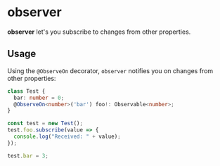 # observer
**observer** let's you subscribe to changes from other properties.

## Usage
Using the `@ObserveOn` decorator, `observer` notifies you on changes from other properties:

```ts
class Test {
  bar: number = 0;
  @ObserveOn<number>('bar') foo!: Observable<number>;
}

const test = new Test();
test.foo.subscribe(value => {
  console.log("Received: " + value);
});

test.bar = 3;
```
